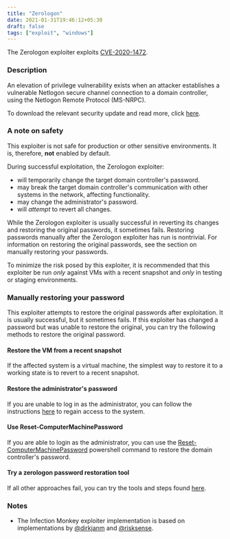 ```yaml
---
title: "Zerologon"
date: 2021-01-31T19:46:12+05:30
draft: false
tags: ["exploit", "windows"]
---
```


The Zerologon exploiter exploits [CVE-2020-1472](https://cve.mitre.org/cgi-bin/cvename.cgi?name=CVE-2020-1472).


### Description

An elevation of privilege vulnerability exists when an attacker establishes a vulnerable Netlogon secure channel connection to a domain controller, using the Netlogon Remote Protocol (MS-NRPC).

To download the relevant security update and read more, click [here](https://msrc.microsoft.com/update-guide/en-US/vulnerability/CVE-2020-1472).

### A note on safety

This exploiter is not safe for production or other sensitive environments. It
is, therefore, **not** enabled by default.

During successful exploitation, the Zerologon exploiter:

* will temporarily change the target domain controller's password.
* may break the target domain controller's communication with other systems in the network, affecting functionality.
* may change the administrator's password.
* will *attempt* to revert all changes.

While the Zerologon exploiter is usually successful in reverting its changes
and restoring the original passwords, it sometimes fails. Restoring passwords
manually after the Zerologon exploiter has run is nontrivial. For information
on restoring the original passwords, see the section on manually restoring your
passwords.

To minimize the risk posed by this exploiter, it is recommended that this
exploiter be run _only_ against VMs with a recent snapshot and _only_ in
testing or staging environments.


### Manually restoring your password

This exploiter attempts to restore the original passwords after exploitation.
It is usually successful, but it sometimes fails. If this exploiter has changed
a password but was unable to restore the original, you can try the following
methods to restore the original password.

#### Restore the VM from a recent snapshot

If the affected system is a virtual machine, the simplest way to restore it to
a working state is to revert to a recent snapshot.

#### Restore the administrator's password

If you are unable to log in as the administrator, you can follow the
instructions
[here](https://www.top-password.com/knowledge/reset-windows-server-2019-password.html)
to regain access to the system.

#### Use Reset-ComputerMachinePassword

If you are able to login as the administrator, you can use the
[Reset-ComputerMachinePassword](https://docs.microsoft.com/en-us/powershell/module/microsoft.powershell.management/reset-computermachinepassword?view=powershell-5.1)
powershell command to restore the domain controller's password.


#### Try a zerologon password restoration tool
If all other approaches fail, you can try the tools and steps found
[here](https://github.com/risksense/zerologon).



### Notes

* The Infection Monkey exploiter implementation is based on implementations by [@dirkjanm](https://github.com/dirkjanm/CVE-2020-1472/) and [@risksense](https://github.com/risksense/zerologon).
